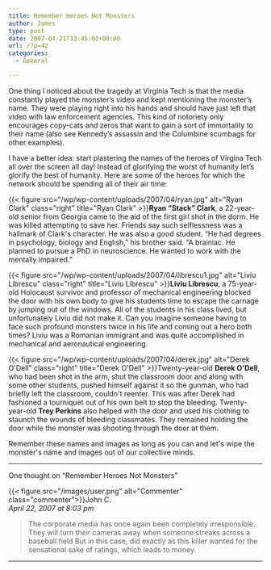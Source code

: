 ```yaml
---
title: Remember Heroes Not Monsters
author: James
type: post
date: 2007-04-21T13:45:03+00:00
url: /?p=42
categories:
  - General

---
```

One thing I noticed about the tragedy at Virginia Tech is that the media constantly played the monster&#8217;s video and kept mentioning the monster&#8217;s name. They were playing right into his hands and should have just left that video with law enforcement agencies. This kind of notoriety only encourages copy-cats and zeros that want to gain a sort of immortality to their name (also see Kennedy&#8217;s assassin and the Columbine scumbags for other examples).

I have a better idea: start plastering the names of the heroes of Virgina Tech all over the screen all day! Instead of glorifying the worst of humanity let&#8217;s glorify the best of humanity. Here are some of the heroes for which the network should be spending all of their air time:

{{< figure src="/wp/wp-content/uploads/2007/04/ryan.jpg" alt="Ryan Clark" class="right" title="Ryan Clark" >}}**Ryan &#8220;Stack&#8221; Clark**, a 22-year-old senior from Georgia came to the aid of the first girl shot in the dorm. He was killed attempting to save her. Friends say such selflessness was a hallmark of Clark's character. He was also a good student. &#8220;He had degrees in psychology, biology and English,&#8221; his brother said. &#8220;A brainiac. He planned to pursue a PhD in neuroscience. He wanted to work with the mentally impaired.&#8221;

{{< figure src="/wp/wp-content/uploads/2007/04/librescu1.jpg" alt="Liviu Librescu" class="right" title="Liviu Librescu" >}}**Liviu Librescu**, a 75-year-old Holocaust survivor and professor of mechanical engineering blocked the door with his own body to give his students time to escape the carnage by jumping out of the windows. All of the students in his class lived, but unfortunately Liviu did not make it. Can you imagine someone having to face such profound monsters twice in his life and coming out a hero both times? Liviu was a Romanian immigrant and was quite accomplished in mechanical and aeronautical engineering.

{{< figure src="/wp/wp-content/uploads/2007/04/derek.jpg" alt="Derek O'Dell" class="right" title="Derek O'Dell" >}}Twenty-year-old **Derek O'Dell**, who had been shot in the arm, shut the classroom door and along with some other students, pushed himself against it so the gunman, who had briefly left the classroom, couldn't reenter. This was after Derek had fashioned a tourniquet out of his own belt to stop the bleeding. Twenty-year-old **Trey Perkins** also helped with the door and used his clothing to staunch the wounds of bleeding classmates. They remained holding the door while the monster was shooting through the door at them.

Remember these names and images as long as you can and let's wipe the monster's name and images out of our collective minds.

****

One thought on “Remember Heroes Not Monsters”

{{< figure src="/images/user.png" alt="Commenter" class="commenter">}}John C.  
_April 22, 2007 at 8:03 pm_

>The corporate media has once again been completely irresponsible. They will turn their cameras away when someone streaks across a baseball field But in this case, did exactly as this killer wanted for the sensational sake of ratings, which leads to money.

****
